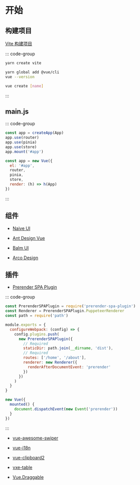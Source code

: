 # 开始

## 构建项目

[Vite 构建项目](../utils/vite#vue)

::: code-group

```bash [vite]
yarn create vite
```

```bash [vuecli]
yarn global add @vue/cli
vue --version

vue create [name]
```

:::

## main.js

::: code-group

```js [vue3]
const app = createApp(App)
app.use(router)
app.use(pinia)
app.use(store)
app.mount('#app')
```

```js [vue2]
const app = new Vue({
  el: '#app',
  router,
  pinia,
  store,
  render: (h) => h(App)
})
```

:::

## 组件

- [Naive UI](https://www.naiveui.com/)

- [Ant Design Vue](https://2x.antdv.com/docs/vue/introduce-cn)

- [Balm UI](https://next-material.balmjs.com/)

- [Arco Design](https://arco.design/vue)

## 插件

- [Prerender SPA Plugin](https://github.com/chrisvfritz/prerender-spa-plugin)

::: code-group

```js [vue.config.js]
const PrerenderSPAPlugin = require('prerender-spa-plugin')
const Renderer = PrerenderSPAPlugin.PuppeteerRenderer
const path = require('path')

module.exports = {
  configureWebpack: (config) => {
    config.plugins.push(
      new PrerenderSPAPlugin({
        // Required
        staticDir: path.join(__dirname, 'dist'),
        // Required
        routes: ['/home', '/about'],
        renderer: new Renderer({
          renderAfterDocumentEvent: 'prerender'
        })
      })
    )
  }
}
```

```js [main.js]
new Vue({
  mounted() {
    document.dispatchEvent(new Event('prerender'))
  }
})
```

:::

- [vue-awesome-swiper](https://github.com/surmon-china/vue-awesome-swiper)

- [vue-i18n](https://github.com/kazupon/vue-i18n)

- [vue-clipboard2](https://github.com/Inndy/vue-clipboard2)

- [vxe-table](https://github.com/x-extends/vxe-table)

- [Vue.Draggable](https://github.com/SortableJS/Vue.Draggable)
